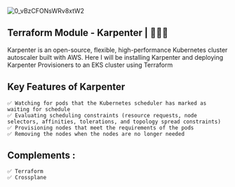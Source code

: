 ![0_vBzCFONsWRv8xtW2](https://github.com/user-attachments/assets/2c69de1e-9419-4824-9814-4e18681f56f7)


## Terraform Module - Karpenter | 🚀🚀🚀 
Karpenter is an open-source, flexible, high-performance Kubernetes cluster autoscaler built with AWS. Here I will be installing Karpenter and deploying Karpenter Provisioners to an EKS cluster using Terraform



## Key Features of Karpenter
```
✅ Watching for pods that the Kubernetes scheduler has marked as waiting for schedule
✅ Evaluating scheduling constraints (resource requests, node selectors, affinities, tolerations, and topology spread constraints)
✅ Provisioning nodes that meet the requirements of the pods
✅ Removing the nodes when the nodes are no longer needed
```


## Complements :
```
✅ Terraform
✅ Crossplane
```



